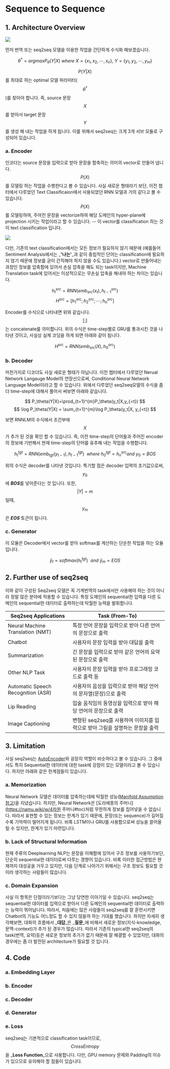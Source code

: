 # Sequence to Sequence

## 1. Architecture Overview

![](/assets/seq2seq_architecture.png)

먼저 번역 또는 seq2seq 모델을 이용한 작업을 간단하게 수식화 해보겠습니다.


$$
\theta^*=argmaxP_\theta(Y|X)~where~X=\{x_1,x_2,\cdots,x_n\},~Y=\{y_1,y_2,\cdots,y_m\}
$$


$$ P(Y|X) $$를 최대로 하는 optimal 모델 파라미터\($$ \theta^* $$\)를 찾아야 합니다. 즉, source 문장 $$ X $$를 받아서 target 문장 $$ Y $$를 생성 해 내는 작업을 하게 됩니다. 이를 위해서 seq2seq는 크게 3개 서브 모듈로 구성되어 있습니다.

### a. Encoder

인코더는 source 문장을 입력으로 받아 문장을 함축하는 의미의 vector로 만들어 냅니다. $$ P(X) $$를 모델링 하는 작업을 수행한다고 볼 수 있습니다. 사실 새로운 형태라기 보단, 이전 챕터에서 다루었던 Text Classificaion에서 사용되었던 RNN 모델과 거의 같다고 볼 수 있습니다. $$ P(X) $$를 모델링하여, 주어진 문장을 vectorize하여 해당 도메인의 hyper-plane에 projection 시키는 작업이라고 할 수 있습니다. -- 이 vector를 classification 하는 것이 text classification 입니다.

![](/assets/encoder_sentence_projection.png)

다만, 기존의 text classification에서는 모든 정보가 필요하지 않기 때문에 \(예를들어 Sentiment Analysis에서는 _**'나는'**_과 같이 중립적인 단어는 classification에 필요하지 않기 때문에 정보를 굳이 간직해야 하지 않을 수도 있습니다.\) vector로 만들어내는 과정인 정보를 압축함에 있어서 손실 압축을 해도 되는 task이지만, Machine Translation task에 있어서는 이상적으로는 무손실 압축을 해내야 하는 차이는 있습니다.

$$
h_{t}^{src} = RNN(emb_{src}(x_t), h_{t-1}^{src})
$$
$$
H^{src} = [h_{1}^{src}; h_{2}^{src}; \cdots; h_{n}^{src}]
$$

Encoder를 수식으로 나타내면 위와 같습니다. $$[;]$$는 concatenate를 의미합니다. 위의 수식은 time-step별로 GRU를 통과시킨 것을 나타낸 것이고, 사실상 실제 코딩을 하게 되면 아래와 같이 됩니다.

$$
H^{src} = RNN(emb_{src}(X), h_{0}^{src})
$$

### b. Decoder

마찬가지로 디코더도 사실 새로운 형태가 아닙니다. 이전 챕터에서 다루었던 Nerual Network Langauge Model의 연장선으로써, Conditional Neural Network Language Model이라고 할 수 있습니다. 위에서 다루었던 seq2seq모델의 수식을 좀 더 time-step에 대해서 풀어서 써보면 아래와 같습니다.

$$
P_\theta(Y|X)=\prod_{t=1}^{m}P_\theta(y_t|X,y_{<t})
$$
$$
\log P_\theta(Y|X) = \sum_{t=1}^{m}\log P_\theta(y_t|X, y_{<t})
$$

보면 RNNLM의 수식에서 조건부에 $$ X $$가 추가 된 것을 확인 할 수 있습니다. 즉, 이전 time-step의 단어들과 주어진 encoder의 정보에 기반해서 현재 time-step의 단어를 유추해 내는 작업을 수행합니다.

$$
h_{t}^{tgt} = RNN(emb_{tgt}(y_{t-1}), h_{t-1}^{tgt})~~where~h_{0}^{tgt} = h_{n}^{src} and ~y_{0}=BOS
$$

위의 수식은 decoder를 나타낸 것입니다. 특기할 점은 decoder 입력의 초기값으로써, $$ y_0 $$에 ***BOS***를 넣어준다는 것 입니다. 또한, $$ |Y|=m $$일때, $$ y_{m} $$은 ***EOS*** 토큰이 됩니다.

### c. Generator

이 모듈은 Decoder에서 vector를 받아 softmax를 계산하는 단순한 작업을 하는 모듈 입니다.


$$
\hat{y}_{t}=softmax(h_{t}^{tgt})~~and~\hat{y}_{m}=EOS
$$


## 2. Further use of seq2seq

이와 같이 구성된 Seq2seq 모델은 꼭 기계번역의 task에서만 사용해야 하는 것이 아니라 정말 많은 분야에 적용할 수 있습니다. 특정 도메인의 sequential한 입력을 다른 도메인의 sequential한 데이터로 출력하는데 탁월한 능력을 발휘합니다.

| Seq2seq Applications | Task \(From-To\) |
| --- | --- |
| Neural Machine Translation \(NMT\) | 특정 언어 문장을 입력으로 받아 다른 언어의 문장으로 출력 |
| Chatbot | 사용자의 문장 입력을 받아 대답을 출력 |
| Summarization | 긴 문장을 입력으로 받아 같은 언어의 요약된 문장으로 출력 |
| Other NLP Task | 사용자의 문장 입력을 받아 프로그래밍 코드로 출력 등 |
| Automatic Speech Recognition \(ASR\) | 사용자의 음성을 입력으로 받아 해당 언어의 문자열\(문장\)으로 출력 |
| Lip Reading | 입술 움직임의 동영상을 입력으로 받아 해당 언어의 문장으로 출력 |
| Image Captioning | 변형된 seq2seq를 사용하여 이미지를 입력으로 받아 그림을 설명하는 문장을 출력 |

## 3. Limitation

사실 seq2seq는 [AutoEncoder](https://en.wikipedia.org/wiki/Autoencoder)와 굉장히 역할이 비슷하다고 볼 수 있습니다. 그 중에서도 특히 Sequential한 데이터에 대한 task에 강점이 있는 모델이라고 볼 수 있습니다. 하지만 아래와 같은 한계점들이 있습니다.

### a. Memorization

Neural Network 모델은 데이터를 압축하는데에 탁월한 성능\([Manifold Assumption 참고](https://en.wikipedia.org/wiki/Semi-supervised_learning#Manifold_assumption)\)을 지녔습니다.  하지만, Neural Network은 [도라에몽의 주머니](https://namu.wiki/w/4차원 주머니#toc)처럼 무한하게 정보를 집어넣을 수 없습니다. 따라서 표현할 수 있는 정보는 한계가 있기 때문에, 문장\(또는 sequence\)가 길어질수록 기억력이 떨어지게 됩니다. 비록 LSTM이나 GRU를 사용함으로써 성능을 끌어올릴 수 있지만, 한계가 있기 마련입니다.

### b. Lack of Structural Information

현재 주류의 Deeplearning NLP는 문장을 이해함에 있어서 구조 정보를 사용하기보단, 단순히 sequential한 데이터로써 다루는 경향이 있습니다. 비록 이러한 접근방법은 현재까지 대성공을 거두고 있지만, 다음 단계로 나아가기 위해서는 구조 정보도 필요할 것이라 생각하는 사람들이 많습니다.

### c. Domain Expansion

사실 이 항목은 단점이라기보다는 그냥 당연한 이야기일 수 있습니다. seq2seq는 sequential한 데이터를 입력으로 받아서 다른 도메인의 sequential한 데이터로 출력하는 능력이 뛰어납니다. 따라서, 처음에는 많은 사람들이 seq2seq를 잘 훈련시키면 Chatbot의 기능도 어느정도 할 수 있지 않을까 하는 기대를 했습니다. 하지만 자세히 생각해보면, 대화의 흐름에서 _**대답**_은 _**질문**_에 비해서 새로운 정보\(지식-knowledge, 문맥-context\)가 추가 된 경우가 많습니다. 따라서 기존의 typical한 seq2seq의 task\(번역, 요약\)등은 새로운 정보의 추가가 없기 때문에 잘 해결할 수 있었지만, 대화의 경우에는 좀 더 발전된 architecture가 필요할 것 입니다.

## 4. Code

### a. Embedding Layer

### b. Encoder

### c. Decoder

### d. Generator

### e. Loss

seq2seq는 기본적으로 classification task이므로, $$ Cross Entropy $$을 _**Loss Function**_으로 사용합니다. 다만, GPU memory 문제와 Padding의 이슈가 있으므로 유의해야 할 점들이 있습니다.

